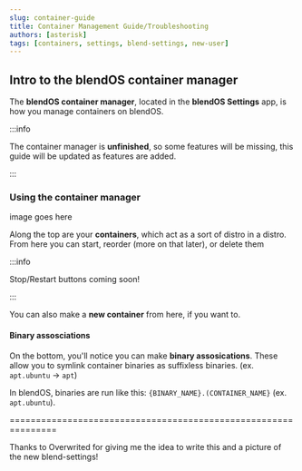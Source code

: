 ```yaml
---
slug: container-guide
title: Container Management Guide/Troubleshooting
authors: [asterisk]
tags: [containers, settings, blend-settings, new-user]
---
```


## Intro to the blendOS container manager

The **blendOS container manager**, located in the **blendOS Settings** app, is how you manage containers on blendOS.

:::info

The container manager is **unfinished**, so some features will be missing, this guide will be updated as features are added.

:::

### Using the container manager

image goes here
<div class="gap"></div>

Along the top are your **containers**, which act as a sort of distro in a distro. From here you can start, reorder (more on that later), or delete them

:::info

Stop/Restart buttons coming soon!

:::

You can also make a **new container** from here, if you want to.

#### Binary assosciations

On the bottom, you'll notice you can make **binary assosications**. These allow you to symlink container binaries as suffixless binaries. (ex. `apt.ubuntu` -> `apt`)  
  
In blendOS, binaries are run like this: `{BINARY_NAME}.(CONTAINER_NAME}` (ex. `apt.ubuntu`).  

===============================================================

Thanks to Overwrited for giving me the idea to write this and a picture of the new blend-settings!

<!-- 63 dashes/equals signs is enough to stretch across the viewer, don't use any more. -->
